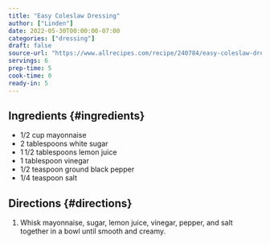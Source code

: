 ```yaml
---
title: "Easy Coleslaw Dressing"
author: ["Linden"]
date: 2022-05-30T00:00:00-07:00
categories: ["dressing"]
draft: false
source-url: "https://www.allrecipes.com/recipe/240784/easy-coleslaw-dressing/"
servings: 6
prep-time: 5
cook-time: 0
ready-in: 5
---
```


## Ingredients {#ingredients}

-  1/2 cup mayonnaise
-  2 tablespoons white sugar
-  1 1/2 tablespoons lemon juice
-  1 tablespoon vinegar
-  1/2 teaspoon ground black pepper
-  1/4 teaspoon salt


## Directions {#directions}

1.  Whisk mayonnaise, sugar, lemon juice, vinegar, pepper, and salt together in a bowl until smooth and creamy.
